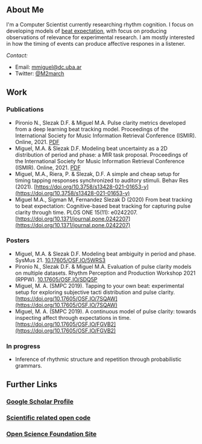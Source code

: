 ## About Me
I'm a Computer Scientist currently researching rhythm cognition. I focus on
developing models of [beat expectation](https://journals.plos.org/plosone/article?id=10.1371/journal.pone.0242207), 
with focus on producing observations of relevance for experimental research.
I am mostly interested in how the timing of events can produce affective
respones in a listener.

_Contact:_ 

* Email: mmiguel@dc.uba.ar
* Twitter: [@M2march](https://twitter.com/M2March)

## Work

### Publications
* Pironio N., Slezak D.F. & Miguel M.A. Pulse clarity metrics developed from a deep learning beat tracking model. Proceedings of the International Society
for Music Information Retrieval Conference (ISMIR). Online, 2021. [PDF](https://archives.ismir.net/ismir2021/paper/000065.pdf)
* Miguel, M.A. & Slezak D.F. Modeling beat uncertainty as a 2D distribution of period and phase: a MIR task proposal. Proceedings of the International Society
for Music Information Retrieval Conference (ISMIR). Online, 2021. [PDF](https://archives.ismir.net/ismir2021/paper/000056.pdf)
* Miguel, M.A., Riera, P. & Slezak, D.F. A simple and cheap setup for timing tapping responses synchronized to auditory stimuli. Behav Res (2021). [https://doi.org/10.3758/s13428-021-01653-y](https://doi.org/10.3758/s13428-021-01653-y)
* Miguel M.A., Sigman M, Fernandez Slezak D (2020) From beat tracking to beat expectation: Cognitive-based beat tracking for capturing pulse clarity through time. PLOS ONE 15(11): e0242207. [https://doi.org/10.1371/journal.pone.0242207](https://doi.org/10.1371/journal.pone.0242207)

### Posters

* Miguel, M.A. & Slezak D.F. Modeling beat ambiguity in period and phase. SysMus 21. [10.17605/OSF.IO/5WRS3](https://osf.io/5wrs3/)
* Pironio N., Slezak D.F. & Miguel M.A. Evaluation of pulse clarity models on multiple datasets. Rhythm Perception and Production Workshop 2021 (RPPW). [10.17605/OSF.IO/SDQ5P](https://osf.io/sdq5p/)
* Miguel, M. A. (SMPC 2019). Tapping to your own beat: experimental setup for exploring subjective tacti distribution and pulse clarity. [https://doi.org/10.17605/OSF.IO/7SQAW](https://doi.org/10.17605/OSF.IO/7SQAW)
* Miguel, M. A. (SMPC 2019). A continuous model of pulse clarity: towards inspecting affect through expectations in time. [https://doi.org/10.17605/OSF.IO/FGVB2](https://doi.org/10.17605/OSF.IO/FGVB2)

### In progress

* Inference of rhythmic structure and repetition through probabilistic grammars.

## Further Links

### [Google Scholar Profile](https://scholar.google.com/citations?user=nKVQ_gkAAAAJ&hl=en)

### [Scientific related open code](https://github.com/m2march/science-public) 

### [Open Science Foundation Site](https://osf.io/s9aym/)
